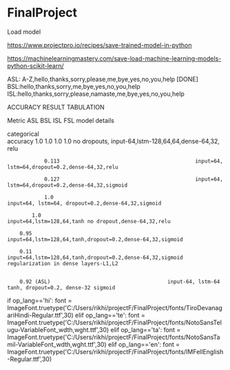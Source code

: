 # FinalProject

Load model

https://www.projectpro.io/recipes/save-trained-model-in-python

https://machinelearningmastery.com/save-load-machine-learning-models-python-scikit-learn/

ASL: A-Z,hello,thanks,sorry,please,me,bye,yes,no,you,help [DONE]
BSL:hello,thanks,sorry,me,bye,yes,no,you,help
ISL:hello,thanks,sorry,please,namaste,me,bye,yes,no,you,help


ACCURACY RESULT TABULATION

Metric          ASL         BSL         ISL     FSL         model details

categorical                 
accuracy        1.0           1.0         1.0     1.0        no dropouts, input-64,lstm-128,64,64,dense-64,32, relu

                0.113                                            input=64, lstm=64,dropout=0.2,dense-64,32,relu

                0.127                                            input=64, lstm=64,dropout=0.2,dense-64,32,sigmoid

                1.0                                               input=64, lstm=64, dropout=0.2,dense-64,32,sigmoid

            1.0                                                input=64,lstm=128,64,tanh no dropout,dense-64,32,relu

        0.95                                            input=64,lstm=128,64,tanh,dropout=0.2,dense-64,32,sigmoid

        0.11                                      input=64,lstm=128,64,tanh,dropout=0.2,dense-64,32,sigmoid regularization in dense layers-L1,L2


        0.92 (ASL)                                      input-64, lstm-64 tanh, dropout=0.2, dense-32 sigmoid
<!-- buckets - 4 (lang)
in each bucket:

all signs as folders - 
in each sign - all videos as folders
in each video folder - all npy files -->

if op_lang=='hi':
        font = ImageFont.truetype('C:/Users/rikhi/projectF/FinalProject/fonts/TiroDevanagariHindi-Regular.ttf',30)
    elif op_lang=='te':
        font = ImageFont.truetype('C:/Users/rikhi/projectF/FinalProject/fonts/NotoSansTelugu-VariableFont_wdth,wght.ttf',30)
    elif op_lang=='ta':
        font = ImageFont.truetype('C:/Users/rikhi/projectF/FinalProject/fonts/NotoSansTamil-VariableFont_wdth,wght.ttf',30)
    elif op_lang=='en':
        font = ImageFont.truetype('C:/Users/rikhi/projectF/FinalProject/fonts/IMFellEnglish-Regular.ttf',30)